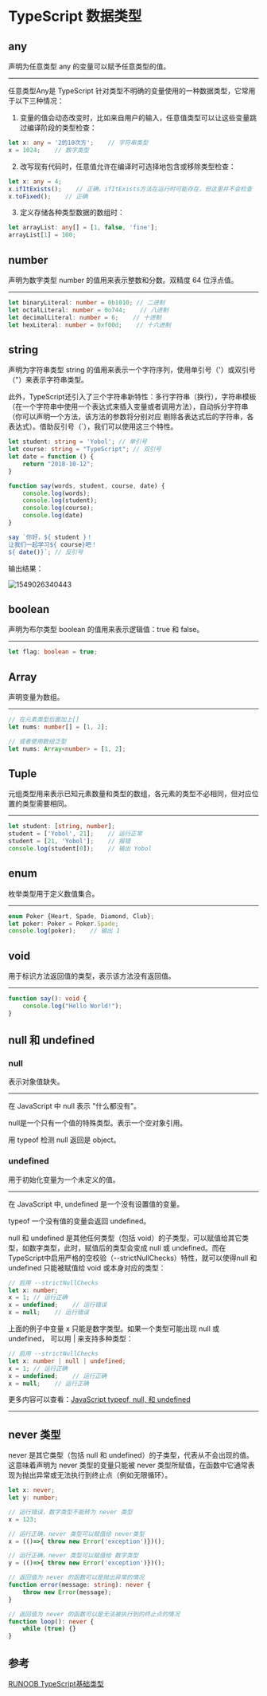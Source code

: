 # TypeScript 数据类型

## any 

声明为任意类型 any 的变量可以赋予任意类型的值。

---

任意类型Any是 TypeScript 针对类型不明确的变量使用的一种数据类型，它常用于以下三种情况：

1. 变量的值会动态改变时，比如来自用户的输入，任意值类型可以让这些变量跳过编译阶段的类型检查：

```TypeScript
let x: any = '2的10次方';    // 字符串类型
x = 1024;    // 数字类型
```

2. 改写现有代码时，任意值允许在编译时可选择地包含或移除类型检查：

```TypeScript
let x: any = 4;
x.ifItExists();    // 正确，ifItExists方法在运行时可能存在，但这里并不会检查
x.toFixed();    // 正确
```

3. 定义存储各种类型数据的数组时：

```TypeScript
let arrayList: any[] = [1, false, 'fine'];
arrayList[1] = 100;
```

## number

声明为数字类型 number 的值用来表示整数和分数。双精度 64 位浮点值。

---

```TypeScript
let binaryLiteral: number = 0b1010; // 二进制
let octalLiteral: number = 0o744;    // 八进制
let decimalLiteral: number = 6;    // 十进制
let hexLiteral: number = 0xf00d;    // 十六进制
```

## string

声明为字符串类型 string 的值用来表示一个字符序列，使用单引号（'）或双引号（"）来表示字符串类型。

此外，TypeScript还引入了三个字符串新特性：多行字符串（换行），字符串模板（在一个字符串中使用一个表达式来插入变量或者调用方法），自动拆分字符串（你可以声明一个方法，该方法的参数将分别对应 剔除各表达式后的字符串，各表达式）。借助反引号（`），我们可以使用这三个特性。

```TypeScript
let student: string = 'Yobol'; // 单引号
let course: string = "TypeScript"; // 双引号
let date = function () {
    return "2018-10-12";
}

function say(words, student, course, date) {
    console.log(words);
    console.log(student);
    console.log(course);
    console.log(date)
}

say `你好，${ student }！
让我们一起学习${ course}吧！
${ date()}`; // 反引号
```

输出结果：

![1549026340443](assets/1549026381197.png)

## boolean

声明为布尔类型 boolean 的值用来表示逻辑值：true 和 false。

---

```TypeScript
let flag: boolean = true;
```

## Array

声明变量为数组。

---

```TypeScript
// 在元素类型后面加上[]
let nums: number[] = [1, 2];

// 或者使用数组泛型
let nums: Array<number> = [1, 2];
```

## Tuple

元组类型用来表示已知元素数量和类型的数组，各元素的类型不必相同，但对应位置的类型需要相同。

---

```TypeScript
let student: [string, number];
student = ['Yobol', 21];    // 运行正常
student = [21, 'Yobol'];    // 报错
console.log(student[0]);    // 输出 Yobol
```

## enum

枚举类型用于定义数值集合。

---

```TypeScript
enum Poker {Heart, Spade, Diamond, Club};
let poker: Poker = Poker.Spade;
console.log(poker);    // 输出 1
```

## void

用于标识方法返回值的类型，表示该方法没有返回值。

---

```TypeScript
function say(): void {
    console.log("Hello World!");
}
```

## null 和 undefined

### null

表示对象值缺失。

---

在 JavaScript 中 null 表示 "什么都没有"。

null是一个只有一个值的特殊类型。表示一个空对象引用。

用 typeof 检测 null 返回是 object。

### undefined

用于初始化变量为一个未定义的值。

---

在 JavaScript 中, undefined 是一个没有设置值的变量。

typeof 一个没有值的变量会返回 undefined。

null 和 undefined 是其他任何类型（包括 void）的子类型，可以赋值给其它类型，如数字类型，此时，赋值后的类型会变成 null 或 undefined。而在TypeScript中启用严格的空校验（--strictNullChecks）特性，就可以使得null 和 undefined 只能被赋值给 void 或本身对应的类型：

```TypeScript
// 启用 --strictNullChecks
let x: number;
x = 1; // 运行正确
x = undefined;    // 运行错误
x = null;    // 运行错误
```

上面的例子中变量 x 只能是数字类型。如果一个类型可能出现 null 或 undefined， 可以用 | 来支持多种类型：

```TypeScript
// 启用 --strictNullChecks
let x: number | null | undefined;
x = 1; // 运行正确
x = undefined;    // 运行正确
x = null;    // 运行正确
```

更多内容可以查看：[JavaScript typeof, null, 和 undefined](http://www.runoob.com/js/js-typeof.html)

------

## never 类型

never 是其它类型（包括 null 和 undefined）的子类型，代表从不会出现的值。这意味着声明为 never 类型的变量只能被 never 类型所赋值，在函数中它通常表现为抛出异常或无法执行到终止点（例如无限循环）。

```TypeScript
let x: never;
let y: number;

// 运行错误，数字类型不能转为 never 类型
x = 123;

// 运行正确，never 类型可以赋值给 never类型
x = (()=>{ throw new Error('exception')})();

// 运行正确，never 类型可以赋值给 数字类型
y = (()=>{ throw new Error('exception')})();

// 返回值为 never 的函数可以是抛出异常的情况
function error(message: string): never {
    throw new Error(message);
}

// 返回值为 never 的函数可以是无法被执行到的终止点的情况
function loop(): never {
    while (true) {}
}
```

## 参考

[RUNOOB TypeScript基础类型](http://www.runoob.com/typescript/ts-type.html)
